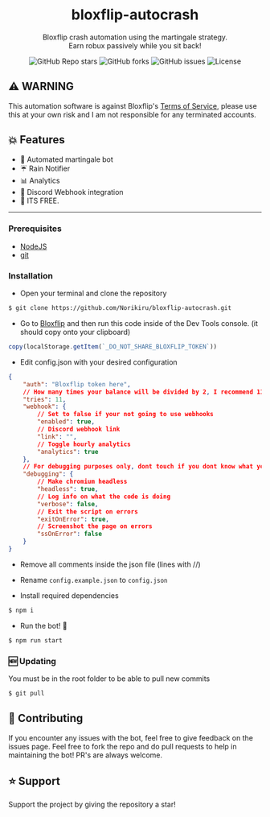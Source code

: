 <h1 align="center">bloxflip-autocrash</h1>
<p align="center">Bloxflip crash automation using the martingale strategy.<br>Earn robux passively while you sit back!</p>

<p align="center"><img alt="GitHub Repo stars" src="https://img.shields.io/github/stars/Norikiru/bloxflip-autocrash?color=yellow&style=flat-square"> <img alt="GitHub forks" src="https://img.shields.io/github/forks/Norikiru/bloxflip-autocrash?style=flat-square"> <img alt="GitHub issues" src="https://img.shields.io/github/issues/Norikiru/bloxflip-autocrash?style=flat-square"> <img alt="License" src="https://img.shields.io/badge/License-GPLv3-blue.svg?style=flat-square"></p>

## ⚠️ WARNING 
This automation software is against Bloxflip's [Terms of Service](https://bloxflip.com/terms "Terms of Service"), please use this at your own risk and I am not responsible for any terminated accounts.

## 💥 Features 
- 🤖 Automated martingale bot
- ☔ Rain Notifier
- 📊 Analytics
- 🏓 Discord Webhook integration
- 🤑 ITS FREE.

------------

### Prerequisites
- [NodeJS](https://nodejs.org/en/download/ "NodeJS v16.17.0^")
- [git](https://git-scm.com/downloads "git")

### Installation
- Open your terminal and clone the repository
```bash
$ git clone https://github.com/Norikiru/bloxflip-autocrash.git
```

- Go to [Bloxflip](http://bloxflip.com "Bloxflip") and then run this code inside of the Dev Tools console. (it should copy onto your clipboard)
```js
copy(localStorage.getItem(`_DO_NOT_SHARE_BLOXFLIP_TOKEN`))
```

- Edit config.json with your desired configuration
```json
{
    "auth": "Bloxflip token here",
    // How many times your balance will be divided by 2, I recommend 11.
    "tries": 11, 
    "webhook": {
        // Set to false if your not going to use webhooks
        "enabled": true, 
        // Discord webhook link
        "link": "", 
        // Toggle hourly analytics
        "analytics": true 
    },
    // For debugging purposes only, dont touch if you dont know what you are doing
    "debugging": { 
        // Make chromium headless
        "headless": true, 
        // Log info on what the code is doing
        "verbose": false, 
        // Exit the script on errors
        "exitOnError": true, 
        // Screenshot the page on errors
        "ssOnError": false 
    }
}
```

- Remove all comments inside the json file (lines with //)

- Rename `config.example.json` to `config.json`

- Install required dependencies
```bash
$ npm i
```

- Run the bot! 🚀
```bash
$ npm run start
```

### 🆕 Updating
You must be in the root folder to be able to pull new commits
```bash
$ git pull
```

## 💖 Contributing
If you encounter any issues with the bot, feel free to give feedback on the issues page.
Feel free to fork the repo and do pull requests to help in maintaining the bot! PR's are always welcome.

## ⭐ Support
Support the project by giving the repository a star!